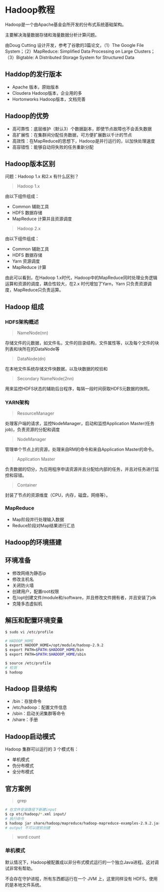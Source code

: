 # Hadoop教程

Hadoop是一个由Apache基金会所开发的分布式系统基础架构。

主要解决海量数据存储和海量数据分析计算问题。

由Doug Cutting 设计开发，参考了谷歌的3篇论文，（1）The Google File System；（2）MapReduce: Simpliﬁed Data Processing on Large Clusters；（3）Bigtable: A Distributed Storage System for Structured Data

## Haddop的发行版本

- Apache 版本，原始版本
- Cloudera Hadoop版本，企业用的多
- Hortonworks Hadoop版本，文档完善

## Hadoop的优势

- 高可靠性：底层维护（默认3）个数据副本，即使节点故障也不会丢失数据
- 高扩展性：在集群间分配任务数据，可方便扩展数以千计的节点
- 高效性：在MapReduce的思想下，Hadoop是并行运行的，以加快处理速度
- 高容错性：能够自动将失败的任务重新分配

## Hadoop版本区别

问题：Hadoop 1.x 和2.x 有什么区别？

> Hadoop 1.x

由以下组件组成：

- Common 辅助工具
- HDFS 数据存储
- MapReduce 计算并且资源调度

> Hadoop 2.x

由以下组件组成：

- Common 辅助工具
- HDFS 数据存储
- Yarn 资源调度
- MapReduce 计算

由此可以看到，在Hadoop 1.x时代，Hadoop中的MapReduce同时处理业务逻辑运算和资源的调度，耦合性较大，在2.x 时代增加了Yarn，Yarn 只负责资源调度，MapReduce只负责运算。

## Hadoop 组成

### HDFS架构概述

> NameNode(nn)

存储文件的元数据，如文件名，文件的目录结构，文件属性等，以及每个文件的块列表和块所在的DataNode等

> DataNode(dn)

在本地文件系统存储文件快数据，以及块数据的校验和

> Secondary NameNode(2nn)

用来监控HDFS状态的辅助后台程序，每隔一段时间获取HDFS元数据的快照。

### YARN架构

> ResourceManager

处理客户端的请求，监控NodeManager，启动和监控Application Master(任务job)，负责资源的分配和调度

> NodeManager

管理单个节点上的资源，处理来自RM的命令和来自Application Master的命令。

> Application Master

负责数据的切分，为应用程序申请资源并且分配给内部的任务，并且对任务进行监控和容错。

> Container

封装了节点的资源维度（CPU，内存，磁盘，网络等）。

### MapReduce

- Map阶段并行处理输入数据
- Reduce阶段对Map结果进行汇总

## Hadoop的环境搭建

## 环境准备

- 修改网络为静态ip
- 修改主机名
- 关闭防火墙
- 创建用户，配置root权限
- 在/opt创建文件/module和/software，并且修改文件拥有者，并且安装了jdk
- 克隆多态虚拟机

## 解压和配置环境变量

```bash
$ sudo vi /etc/profile

# HADOOP_HOME
$ export HADOOP_HOME=/opt/module/hadoop-2.9.2
$ export PATH=$PATH:$HADOOP_HOME/bin
$ export PATH=$PATH:$HADOOP_HOME/sbin

$ source /etc/profile
# 检测
$ hadoop
```

## Hadoop 目录结构

- /bin：存放命令
- /etc/hadoop：配置文件信息
- /sbin：启动关闭集群等命令
- /share：手册

## Hadoop启动模式

Hadoop 集群可以运行的 3 个模式有：

- 单机模式
- 伪分布模式
- 全分布模式

## 官方案例

> grep

```bash
# 在文件安装路径下新建input
$ cp etc/hadoop/*.xml input/
# 执行命令
$ hadoop jar share/hadoop/mapreduce/hadoop-mapreduce-examples-2.9.2.jar grep input/ output 'dfs[a-z.]+'
# output 不可以提前创建
```

> word count

### 单机模式

默认情况下，Hadoop被配置成以非分布式模式运行的一个独立Java进程。这对调试非常有帮助。

不会存在守护进程，所有东西都运行在一个 JVM 上，这里同样没有 HDFS，使用的是本地文件系统。



